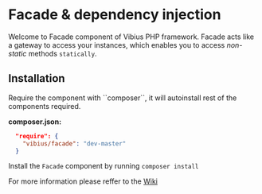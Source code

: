 <h1>Facade & dependency injection</h1>

<p>
Welcome to Facade component of Vibius PHP framework. Facade acts like a gateway to access your instances, which enables you to access <i>non-static </i> methods <code>statically</code>.
</p>

<h2>Installation</h2>
Require the component with ``composer``, it will autoinstall rest of the components required.

<b>composer.json:</b>
```json
  "require": {
    "vibius/facade": "dev-master"
  }
```
Install the ``Facade`` component by running
``composer install``


For more information please reffer to the [Wiki](https://github.com/Vibius/Facade/wiki)
